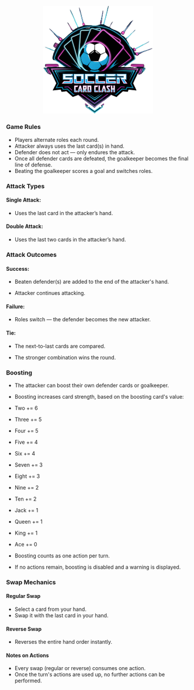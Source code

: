 <p align="center">
  <img src="src/main/resources/images/data/logo/logoCut.png" alt="Description" width="300"/>
</p>

### Game Rules

* Players alternate roles each round.
* Attacker always uses the last card(s) in hand.
* Defender does not act — only endures the attack.
* Once all defender cards are defeated, the goalkeeper becomes the final line of defense.
* Beating the goalkeeper scores a goal and switches roles.


### Attack Types
#### Single Attack:
* Uses the last card in the attacker’s hand.

#### Double Attack:
* Uses the last two cards in the attacker’s hand.

### Attack Outcomes

#### Success:

* Beaten defender(s) are added to the end of the attacker's hand.

* Attacker continues attacking.

#### Failure:

* Roles switch — the defender becomes the new attacker.

#### Tie:

* The next-to-last cards are compared.

* The stronger combination wins the round.

### Boosting
* The attacker can boost their own defender cards or goalkeeper.

* Boosting increases card strength, based on the boosting card's value:

* Two += 6
* Three += 5
* Four += 5
* Five += 4
* Six += 4
* Seven += 3
* Eight += 3
* Nine += 2
* Ten += 2
* Jack += 1
* Queen += 1
* King += 1
* Ace += 0


* Boosting counts as one action per turn.
* If no actions remain, boosting is disabled and a warning is displayed.

### Swap Mechanics

#### Regular Swap
* Select a card from your hand.
* Swap it with the last card in your hand.

#### Reverse Swap
* Reverses the entire hand order instantly.

#### Notes on Actions
* Every swap (regular or reverse) consumes one action.
* Once the turn's actions are used up, no further actions can be performed.


